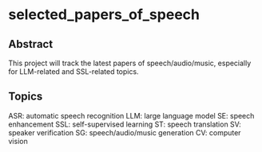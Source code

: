 # selected_papers_of_speech
## Abstract
This project will track the latest papers of speech/audio/music, especially for LLM-related and SSL-related topics.
## Topics
ASR: automatic speech recognition
LLM: large language model
SE: speech enhancement
SSL: self-supervised learning
ST: speech translation
SV: speaker verification
SG: speech/audio/music generation
CV: computer vision
